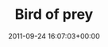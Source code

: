 ---
title:		"Bird of prey"
type:		"photos"
mediatype:		"upload"
location:		"Dunderry, Ireland"
date:		"2011-09-24 16:07:03+00:00"
album:		"nature"
filename:		"bird-closeup.md"
series:		"spirit-of-folk"
cl_public_id:		"nature/bird-closeup"
cl_version:		1497005059
format:		"tiff"
bytes:		7902888
width:		2560
height:		1440
colours:
- "#6B7779"
- "#618A49"
- "#DCD4CB"
- "#383F40"
- "#7D857F"
- "#CBD1CC"
- "#C9CAC0"
- "#95877A"
- "#909287"
- "#8F7364"
- "#CDD5D5"
- "#343530"
- "#728952"
exposure_mode:		"Auto"
program:		"Aperture-priority AE"
aperture:		"5.3"
focal_length:		"105.0 mm"
iso:		"8000"
shutter_speed:		"1/6400"
metering:		"Center-weighted average"
flash:		"Off, Did not fire"
white_balance:		"Custom"
colour_temp:		"4650"
has_crop:		"false"
orientation:		"Horizontal (normal)"
camera_model:		"NIKON D7000"
lens_info:		"18-200mm f/3.5-5.6"
artist:		"Matt Finucane"
x_resolution:		"300"
y_resolution:		"300"
---